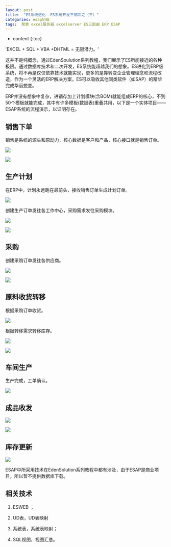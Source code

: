 ```yaml
---
layout: post
title:  "ES系统进化——ES系统开发三部曲之（三）"
categories: esap初级
tags:  聚表 excel服务器 excelserver ES三部曲 ERP ESAP
---
```


* content
{:toc}

'EXCEL + SQL + VBA +DHTML = 无限潜力。'

这并不是纯概念，通过EdenSoulution系列教程，我们展示了ES所能接近的各种极限。通过数据库技术和二次开发，ES系统能超越我们的想象。ES进化到ERP级系统，将不再是仅仅依靠技术就能实现，更多的是靠转变企业管理理念和流程改造，作为一个灵活的ERP解决方案，ES可以吸收其他同类软件（如SAP）的精华完成华丽蜕变。

ERP并没有想象中复杂，进销存加上计划模块(含BOM)就能组成ERP的核心，不到50个模板就能完成，其中有许多模板(数据表)重叠共用，以下是一个实体项目——ESAP系统的流程演示，以证明存在。

## 销售下单

销售是系统的源头和原动力，核心数据是客户和产品，核心接口就是销售订单。

![](/img/es3-1.jpg) 

![](/img/es3-2.jpg) 

## 生产计划

在ERP中，计划永远跑在最前头，接收销售订单生成计划订单。

![](/img/es3-3.jpg) 

创建生产订单发往各工作中心，采购需求发往采购模块。

![](/img/es3-4.jpg) 

![](/img/es3-5.jpg) 

## 采购

创建采购订单发往各供应商。

![](/img/es3-6.jpg) 

![](/img/es3-7.jpg) 

## 原料收货转移

根据采购订单收货。

![](/img/es3-8.jpg) 

根据转移需求转移库存。  

![](/img/es3-9.jpg) 

![](/img/es3-10.jpg) 

## 车间生产

生产完成，工单确认。

![](/img/es3-11.jpg) 

## 成品收发

![](/img/es3-12.jpg) 

![](/img/es3-13.jpg) 

## 库存更新

![](/img/es3-13.jpg) 


ESAP中所采用技术在EdenSolution系列教程中都有涉及，由于ESAP是商业项目，所以暂不提供数据库下载。

## 相关技术

1. ESWEB ；

2. UD表，UD表映射

3. 系统表，系统表映射；

4. SQL视图，视图汇总。
